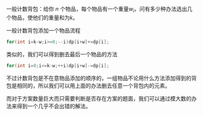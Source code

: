 一般计数背包：给你 $n$ 个物品，每个物品有一个重量$w_i$，问有多少种办法选出几个物品，使他们的重量和为$k$。

一般计数背包添加一个物品流程
```cpp
for(int i=k-w;i>=0;--i)dp[i+w]+=dp[i];
```
类似的，我们可以得到删去最后一个物品的方法
```cpp
for(int i=0;i<=k-w;++i)dp[i+w]-=dp[i];
```

不过计数背包是不在意物品添加的顺序的，一组物品不论用什么方法添加得到的背包是相同的，所以我们可以用上面的办法删去任意一个背包内的元素。

而对于方案数量巨大而只需要判断是否存在方案的题面，我们可以通过模大数的办法来得到一个几乎不会出错的解法。
